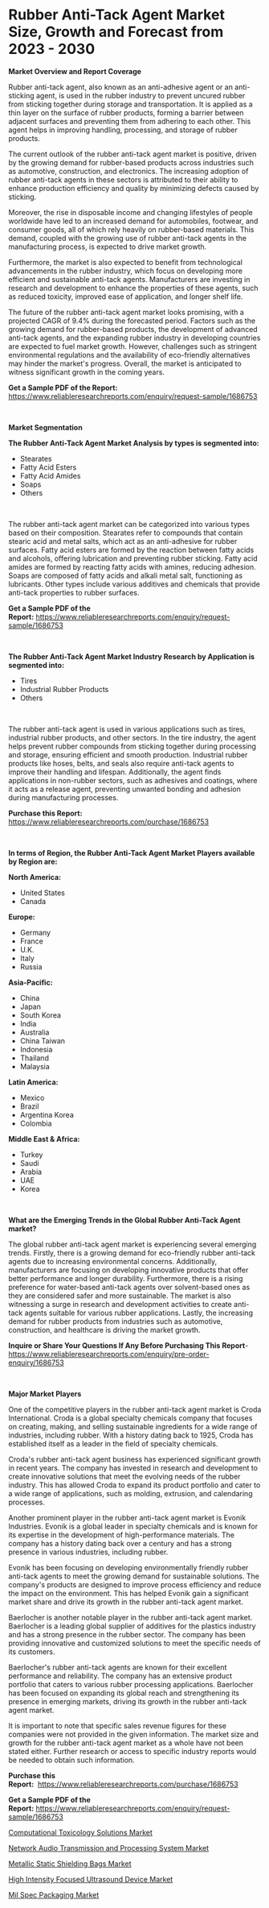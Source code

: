 <p><h1>Rubber Anti-Tack Agent Market Size, Growth and Forecast from 2023 - 2030</h1></p><p><strong>Market Overview and Report Coverage</strong></p>
<p><p>Rubber anti-tack agent, also known as an anti-adhesive agent or an anti-sticking agent, is used in the rubber industry to prevent uncured rubber from sticking together during storage and transportation. It is applied as a thin layer on the surface of rubber products, forming a barrier between adjacent surfaces and preventing them from adhering to each other. This agent helps in improving handling, processing, and storage of rubber products.</p><p>The current outlook of the rubber anti-tack agent market is positive, driven by the growing demand for rubber-based products across industries such as automotive, construction, and electronics. The increasing adoption of rubber anti-tack agents in these sectors is attributed to their ability to enhance production efficiency and quality by minimizing defects caused by sticking.</p><p>Moreover, the rise in disposable income and changing lifestyles of people worldwide have led to an increased demand for automobiles, footwear, and consumer goods, all of which rely heavily on rubber-based materials. This demand, coupled with the growing use of rubber anti-tack agents in the manufacturing process, is expected to drive market growth.</p><p>Furthermore, the market is also expected to benefit from technological advancements in the rubber industry, which focus on developing more efficient and sustainable anti-tack agents. Manufacturers are investing in research and development to enhance the properties of these agents, such as reduced toxicity, improved ease of application, and longer shelf life.</p><p>The future of the rubber anti-tack agent market looks promising, with a projected CAGR of 9.4% during the forecasted period. Factors such as the growing demand for rubber-based products, the development of advanced anti-tack agents, and the expanding rubber industry in developing countries are expected to fuel market growth. However, challenges such as stringent environmental regulations and the availability of eco-friendly alternatives may hinder the market's progress. Overall, the market is anticipated to witness significant growth in the coming years.</p></p>
<p><strong>Get a Sample PDF of the Report:</strong> <a href="https://www.reliableresearchreports.com/enquiry/request-sample/1686753">https://www.reliableresearchreports.com/enquiry/request-sample/1686753</a></p>
<p>&nbsp;</p>
<p><strong>Market Segmentation</strong></p>
<p><strong>The Rubber Anti-Tack Agent Market Analysis by types is segmented into:</strong></p>
<p><ul><li>Stearates</li><li>Fatty Acid Esters</li><li>Fatty Acid Amides</li><li>Soaps</li><li>Others</li></ul></p>
<p>&nbsp;</p>
<p><p>The rubber anti-tack agent market can be categorized into various types based on their composition. Stearates refer to compounds that contain stearic acid and metal salts, which act as an anti-adhesive for rubber surfaces. Fatty acid esters are formed by the reaction between fatty acids and alcohols, offering lubrication and preventing rubber sticking. Fatty acid amides are formed by reacting fatty acids with amines, reducing adhesion. Soaps are composed of fatty acids and alkali metal salt, functioning as lubricants. Other types include various additives and chemicals that provide anti-tack properties to rubber surfaces.</p></p>
<p><strong>Get a Sample PDF of the Report:</strong>&nbsp;<a href="https://www.reliableresearchreports.com/enquiry/request-sample/1686753">https://www.reliableresearchreports.com/enquiry/request-sample/1686753</a></p>
<p>&nbsp;</p>
<p><strong>The Rubber Anti-Tack Agent Market Industry Research by Application is segmented into:</strong></p>
<p><ul><li>Tires</li><li>Industrial Rubber Products</li><li>Others</li></ul></p>
<p>&nbsp;</p>
<p><p>The rubber anti-tack agent is used in various applications such as tires, industrial rubber products, and other sectors. In the tire industry, the agent helps prevent rubber compounds from sticking together during processing and storage, ensuring efficient and smooth production. Industrial rubber products like hoses, belts, and seals also require anti-tack agents to improve their handling and lifespan. Additionally, the agent finds applications in non-rubber sectors, such as adhesives and coatings, where it acts as a release agent, preventing unwanted bonding and adhesion during manufacturing processes.</p></p>
<p><strong>Purchase this Report:</strong>&nbsp; <a href="https://www.reliableresearchreports.com/purchase/1686753">https://www.reliableresearchreports.com/purchase/1686753</a></p>
<p>&nbsp;</p>
<p><strong>In terms of Region, the Rubber Anti-Tack Agent Market Players available by Region are:</strong></p>
<p>
    <p> <strong> North America: </strong>
        <ul>
            <li>United States</li>
            <li>Canada</li>
        </ul>
        </p> 
    <p> <strong> Europe: </strong>
        <ul>
            <li>Germany</li>
            <li>France</li>
            <li>U.K.</li>
            <li>Italy</li>
            <li>Russia</li>
        </ul>
        </p> 
    <p> <strong> Asia-Pacific: </strong>
        <ul>
            <li>China</li>
            <li>Japan</li>
            <li>South Korea</li>
            <li>India</li>
            <li>Australia</li>
            <li>China Taiwan</li>
            <li>Indonesia</li>
            <li>Thailand</li>
            <li>Malaysia</li>
        </ul>
        </p> 
    <p> <strong> Latin America: </strong>
        <ul>
            <li>Mexico</li>
            <li>Brazil</li>
            <li>Argentina Korea</li>
            <li>Colombia</li>
        </ul>
        </p> 
    <p> <strong> Middle East & Africa: </strong>
        <ul>
            <li>Turkey</li>
            <li>Saudi</li>
            <li>Arabia</li>
            <li>UAE</li>
            <li>Korea</li>
        </ul>
    </p>
    </p>
<p>&nbsp;</p>
<p><strong>What are the Emerging Trends in the Global Rubber Anti-Tack Agent market?</strong></p>
<p><p>The global rubber anti-tack agent market is experiencing several emerging trends. Firstly, there is a growing demand for eco-friendly rubber anti-tack agents due to increasing environmental concerns. Additionally, manufacturers are focusing on developing innovative products that offer better performance and longer durability. Furthermore, there is a rising preference for water-based anti-tack agents over solvent-based ones as they are considered safer and more sustainable. The market is also witnessing a surge in research and development activities to create anti-tack agents suitable for various rubber applications. Lastly, the increasing demand for rubber products from industries such as automotive, construction, and healthcare is driving the market growth.</p></p>
<p><strong>Inquire or Share Your Questions If Any Before Purchasing This Report</strong>- <a href="https://www.reliableresearchreports.com/enquiry/pre-order-enquiry/1686753">https://www.reliableresearchreports.com/enquiry/pre-order-enquiry/1686753</a></p>
<p>&nbsp;</p>
<p><strong>Major Market Players</strong></p>
<p><p>One of the competitive players in the rubber anti-tack agent market is Croda International. Croda is a global specialty chemicals company that focuses on creating, making, and selling sustainable ingredients for a wide range of industries, including rubber. With a history dating back to 1925, Croda has established itself as a leader in the field of specialty chemicals.</p><p>Croda's rubber anti-tack agent business has experienced significant growth in recent years. The company has invested in research and development to create innovative solutions that meet the evolving needs of the rubber industry. This has allowed Croda to expand its product portfolio and cater to a wide range of applications, such as molding, extrusion, and calendaring processes.</p><p>Another prominent player in the rubber anti-tack agent market is Evonik Industries. Evonik is a global leader in specialty chemicals and is known for its expertise in the development of high-performance materials. The company has a history dating back over a century and has a strong presence in various industries, including rubber.</p><p>Evonik has been focusing on developing environmentally friendly rubber anti-tack agents to meet the growing demand for sustainable solutions. The company's products are designed to improve process efficiency and reduce the impact on the environment. This has helped Evonik gain a significant market share and drive its growth in the rubber anti-tack agent market.</p><p>Baerlocher is another notable player in the rubber anti-tack agent market. Baerlocher is a leading global supplier of additives for the plastics industry and has a strong presence in the rubber sector. The company has been providing innovative and customized solutions to meet the specific needs of its customers.</p><p>Baerlocher's rubber anti-tack agents are known for their excellent performance and reliability. The company has an extensive product portfolio that caters to various rubber processing applications. Baerlocher has been focused on expanding its global reach and strengthening its presence in emerging markets, driving its growth in the rubber anti-tack agent market.</p><p>It is important to note that specific sales revenue figures for these companies were not provided in the given information. The market size and growth for the rubber anti-tack agent market as a whole have not been stated either. Further research or access to specific industry reports would be needed to obtain such information.</p></p>
<p><strong>Purchase this Report:</strong>&nbsp;&nbsp;<a href="https://www.reliableresearchreports.com/purchase/1686753">https://www.reliableresearchreports.com/purchase/1686753</a></p>
<p></p>
<p><strong>Get a Sample PDF of the Report:</strong>&nbsp;<a href="https://www.reliableresearchreports.com/enquiry/request-sample/1686753">https://www.reliableresearchreports.com/enquiry/request-sample/1686753</a></p>
<p><p><a href="https://medium.com/@peterm12562/computational-toxicology-solutions-market-outlook-industry-overview-and-forecast-2023-to-2030-f9766738e398">Computational Toxicology Solutions Market</a></p><p><a href="https://medium.com/@malcomw102036/network-audio-transmission-and-processing-system-market-furnishes-information-on-market-share-78b1a957eedd">Network Audio Transmission and Processing System Market</a></p><p><a href="https://www.linkedin.com/pulse/metallic-static-shielding-bags-market-research-report/">Metallic Static Shielding Bags Market</a></p><p><a href="https://www.linkedin.com/pulse/high-intensity-focused-ultrasound-device-market-size-growth/">High Intensity Focused Ultrasound Device Market</a></p><p><a href="https://www.linkedin.com/pulse/mil-spec-packaging-market-size-share-amp-trends-analysis-report/">Mil Spec Packaging Market</a></p></p>